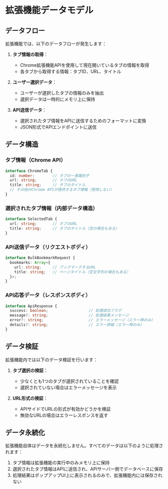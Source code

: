 # 拡張機能データモデル

## データフロー

拡張機能では、以下のデータフローが発生します：

1. **タブ情報の取得**：
   - Chrome拡張機能APIを使用して現在開いているタブの情報を取得
   - 各タブから取得する情報：タブID、URL、タイトル

2. **ユーザー選択データ**：
   - ユーザーが選択したタブの情報のみを抽出
   - 選択データは一時的にメモリ上に保持

3. **API送信データ**：
   - 選択されたタブ情報をAPIに送信するためのフォーマットに変換
   - JSON形式でAPIエンドポイントに送信

## データ構造

### タブ情報（Chrome API）

```typescript
interface ChromeTab {
  id: number;        // タブの一意識別子
  url: string;       // タブのURL
  title: string;     // タブのタイトル
  // その他のChrome APIが提供するタブ情報（使用しない）
}
```

### 選択されたタブ情報（内部データ構造）

```typescript
interface SelectedTab {
  url: string;       // タブのURL
  title: string;     // タブのタイトル（空の場合もある）
}
```

### API送信データ（リクエストボディ）

```typescript
interface BulkBookmarkRequest {
  bookmarks: Array<{
    url: string;     // ブックマークするURL
    title: string;   // ページタイトル（空文字列の場合もある）
  }>;
}
```

### API応答データ（レスポンスボディ）

```typescript
interface ApiResponse {
  success: boolean;                  // 処理成功フラグ
  message?: string;                  // 処理結果メッセージ
  error?: string;                    // エラーメッセージ（エラー時のみ）
  details?: string;                  // エラー詳細（エラー時のみ）
}
```

## データ検証

拡張機能内では以下のデータ検証を行います：

1. **タブ選択の検証**：
   - 少なくとも1つのタブが選択されていることを確認
   - 選択されていない場合はエラーメッセージを表示

2. **URL形式の検証**：
   - APIサイドでURLの形式が有効かどうかを検証
   - 無効なURLの場合はエラーレスポンスを返す

## データ永続化

拡張機能自体はデータを永続化しません。すべてのデータは以下のように処理されます：

1. タブ情報は拡張機能の実行中のみメモリ上に保持
2. 選択されたタブ情報はAPIに送信され、APIサーバー側でデータベースに保存
3. 処理結果はポップアップUI上に表示されるのみで、拡張機能内には保存されない
